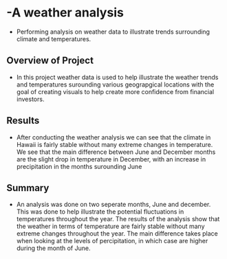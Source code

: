 # -A weather analysis  
* Performing analysis on weather data to illustrate trends surrounding climate and temperatures.
## Overview of Project 
* In this project weather data is used to help illustrate the weather trends and temperatures surounding various geograpgical locations with the goal of creating visuals to help create more confidence from financial investors. 
## Results
* After conducting the weather analysis we can see that the climate in Hawaii is fairly stable without many extreme changes in temperature. We see that the main difference between June and December months are the slight drop in temperature in December, with an increase in precipitation in the months surounding June

## Summary 
* An analysis was done on two seperate months, June and december. This was done to help illustrate the potential fluctuations in temperatures throughout the year. The results of the analysis show that the weather in terms of temperature are fairly stable without many extreme changes throughout the year. The main difference takes place when looking at the levels of percipitation, in which case are higher during the month of June. 
